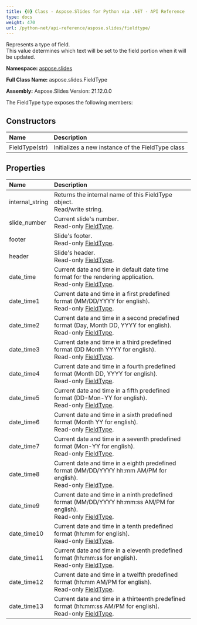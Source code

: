 ```yaml
---
title: {0} Class - Aspose.Slides for Python via .NET - API Reference
type: docs
weight: 470
url: /python-net/api-reference/aspose.slides/fieldtype/
---
```


Represents a type of field. <br/>            This value determines which text will be set to the field portion when it will be updated.

**Namespace:** [aspose.slides](/python-net/api-reference/aspose.slides/)

**Full Class Name:** aspose.slides.FieldType

**Assembly:**  Aspose.Slides Version: 21.12.0.0

The FieldType type exposes the following members:
## **Constructors**
|**Name**|**Description**|
| :- | :- |
|FieldType(str)|Initializes a new instance of the FieldType class|
## **Properties**
|**Name**|**Description**|
| :- | :- |
|internal_string|Returns the internal name of this FieldType object.<br/>            Read/write string.|
|slide_number|Current slide's number.<br/>            Read-only [FieldType](/python-net/api-reference/aspose.slides/fieldtype/).|
|footer|Slide's footer.<br/>            Read-only [FieldType](/python-net/api-reference/aspose.slides/fieldtype/).|
|header|Slide's header.<br/>            Read-only [FieldType](/python-net/api-reference/aspose.slides/fieldtype/).|
|date_time|Current date and time in default date time format for the rendering application.<br/>            Read-only [FieldType](/python-net/api-reference/aspose.slides/fieldtype/).|
|date_time1|Current date and time in a first predefined format (MM/DD/YYYY for english).<br/>            Read-only [FieldType](/python-net/api-reference/aspose.slides/fieldtype/).|
|date_time2|Current date and time in a second predefined format (Day, Month DD, YYYY for english).<br/>            Read-only [FieldType](/python-net/api-reference/aspose.slides/fieldtype/).|
|date_time3|Current date and time in a third predefined format (DD Month YYYY for english).<br/>            Read-only [FieldType](/python-net/api-reference/aspose.slides/fieldtype/).|
|date_time4|Current date and time in a fourth predefined format (Month DD, YYYY for english).<br/>            Read-only [FieldType](/python-net/api-reference/aspose.slides/fieldtype/).|
|date_time5|Current date and time in a fifth predefined format (DD-Mon-YY for english).<br/>            Read-only [FieldType](/python-net/api-reference/aspose.slides/fieldtype/).|
|date_time6|Current date and time in a sixth predefined format (Month YY for english).<br/>            Read-only [FieldType](/python-net/api-reference/aspose.slides/fieldtype/).|
|date_time7|Current date and time in a seventh predefined format (Mon-YY for english).<br/>            Read-only [FieldType](/python-net/api-reference/aspose.slides/fieldtype/).|
|date_time8|Current date and time in a eighth predefined format (MM/DD/YYYY hh:mm AM/PM for english).<br/>            Read-only [FieldType](/python-net/api-reference/aspose.slides/fieldtype/).|
|date_time9|Current date and time in a ninth predefined format (MM/DD/YYYY hh:mm:ss AM/PM for english).<br/>            Read-only [FieldType](/python-net/api-reference/aspose.slides/fieldtype/).|
|date_time10|Current date and time in a tenth predefined format (hh:mm for english).<br/>            Read-only [FieldType](/python-net/api-reference/aspose.slides/fieldtype/).|
|date_time11|Current date and time in a eleventh predefined format (hh:mm:ss for english).<br/>            Read-only [FieldType](/python-net/api-reference/aspose.slides/fieldtype/).|
|date_time12|Current date and time in a twelfth predefined format (hh:mm AM/PM for english).<br/>            Read-only [FieldType](/python-net/api-reference/aspose.slides/fieldtype/).|
|date_time13|Current date and time in a thirteenth predefined format (hh:mm:ss AM/PM for english).<br/>            Read-only [FieldType](/python-net/api-reference/aspose.slides/fieldtype/).|
